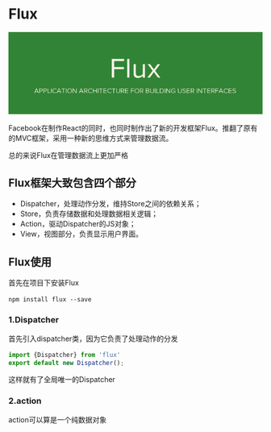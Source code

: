 # Flux

![](../.gitbook/assets/bg2016011501.png)

Facebook在制作React的同时，也同时制作出了新的开发框架Flux。推翻了原有的MVC框架，采用一种新的思维方式来管理数据流。

总的来说Flux在管理数据流上更加严格

## Flux框架大致包含四个部分

* Dispatcher，处理动作分发，维持Store之间的依赖关系；
* Store，负责存储数据和处理数据相关逻辑；
* Action，驱动Dispatcher的JS对象；
* View，视图部分，负责显示用户界面。

## Flux使用

首先在项目下安装Flux

`npm install flux --save`

### 1.Dispatcher

首先引入dispatcher类，因为它负责了处理动作的分发

```javascript
import {Dispatcher} from 'flux'
export default new Dispatcher();
```

这样就有了全局唯一的Dispatcher

### 2.action

action可以算是一个纯数据对象

